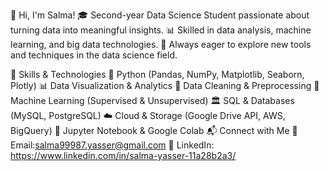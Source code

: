 👋 Hi, I'm Salma!
🎓 Second-year Data Science Student passionate about turning data into meaningful insights.
📊 Skilled in data analysis, machine learning, and big data technologies.
🚀 Always eager to explore new tools and techniques in the data science field.

🔧 Skills & Technologies
🐍 Python (Pandas, NumPy, Matplotlib, Seaborn, Plotly)
📊 Data Visualization & Analytics
🧹 Data Cleaning & Preprocessing
🤖 Machine Learning (Supervised & Unsupervised)
🏛 SQL & Databases (MySQL, PostgreSQL)
☁️ Cloud & Storage (Google Drive API, AWS, BigQuery)
📝 Jupyter Notebook & Google Colab
📬 Connect with Me
📩 Email:salma99987.yasser@gmail.com
🔗 LinkedIn: https://www.linkedin.com/in/salma-yasser-11a28b2a3/


